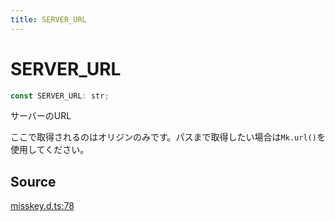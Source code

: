 ```yaml
---
title: SERVER_URL
---
```


# SERVER_URL

```ts
const SERVER_URL: str;
```

サーバーのURL

ここで取得されるのはオリジンのみです。パスまで取得したい場合は`Mk.url()`を使用してください。

## Source

[misskey.d.ts:78](https://github.com/slofp/aitslib/blob/1ed98771d7c48e377ec0f281f31b5b28ab0eeca0/src/misskey.d.ts#L78)
